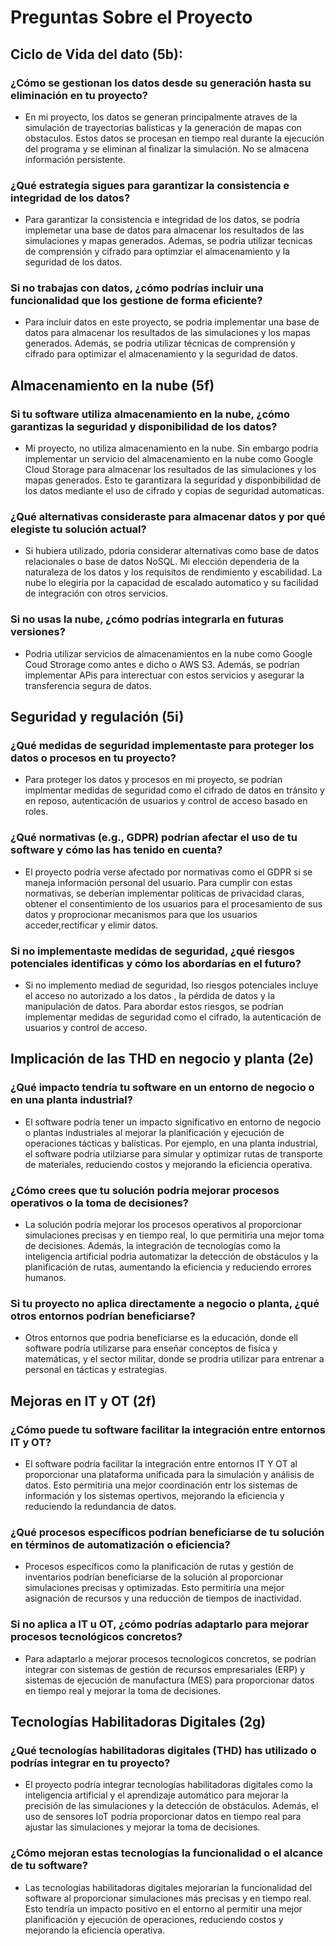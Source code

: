 # Preguntas Sobre el Proyecto


## Ciclo de Vida del dato (5b):

### ¿Cómo se gestionan los datos desde su generación hasta su eliminación en tu proyecto?
  - En mi proyecto, los datos se generan principalmente atraves de la simulación de trayectorias balísticas y la generación de mapas con obstaculos. Estos datos se procesan en tiempo real durante la ejecución
    del programa y se eliminan al finalizar la simulación. No se almacena información persistente.

### ¿Qué estrategia sigues para garantizar la consistencia e integridad de los datos?
  - Para garantizar la consistencia e integridad de los datos, se podría implemetar una base de datos para almacenar los resultados de las simulaciones y mapas generados. Ademas, se podria utilizar tecnicas de comprensión y cifrado para optimziar el almacenamiento y la seguridad de los datos.

### Si no trabajas con datos, ¿cómo podrías incluir una funcionalidad que los gestione de forma eficiente?
  - Para incluir datos en este proyecto, se podria implementar una base de datos para almacenar los resultados de las simulaciones y los mapas generados. Además, se podria utilizar técnicas de comprensión y cifrado para optimizar el almacenamiento y la seguridad de datos.

## Almacenamiento en la nube (5f)

### Si tu software utiliza almacenamiento en la nube, ¿cómo garantizas la seguridad y disponibilidad de los datos?
  - Mi proyecto, no utiliza almacenamiento en la nube. Sin embargo podria implementar un servicio del almacenamiento en la nube como Google Cloud Storage para almacenar los resultados de las simulaciones y los mapas generados. Esto te garantizara la seguridad y disponbibilidad de los datos mediante el uso de cifrado y copias de seguridad automaticas.

### ¿Qué alternativas consideraste para almacenar datos y por qué elegiste tu solución actual? 
  - Si hubiera utilizado, pdoria considerar alternativas como base de datos relacionales o base de datos NoSQL. Mi elección dependeria de la naturaleza de los datos y los requisitos de rendimiento y escabilidad.   La nube lo elegiria por la capacidad de escalado automatico y su facilidad de integración con otros servicios.

### Si no usas la nube, ¿cómo podrías integrarla en futuras versiones?
  - Podria utilizar servicios de almacenamientos en la nube como Google Coud Strorage como antes e dicho o AWS S3. Además, se podrían implementar APis para interectuar con estos servicios y asegurar la transferencia segura de datos.

## Seguridad y regulación (5i)

### ¿Qué medidas de seguridad implementaste para proteger los datos o procesos en tu proyecto?
  - Para proteger los datos y procesos en mi proyecto, se podrían implmentar medidas de seguridad como el cifrado de datos en tránsito y en reposo, autenticación de usuarios y control de acceso basado en roles.

### ¿Qué normativas (e.g., GDPR) podrían afectar el uso de tu software y cómo las has tenido en cuenta?

  - El proyecto podría verse afectado por normativas como el GDPR si se maneja información personal del usuario. Para cumplir con estas normativas, se deberían implementar políticas de privacidad claras, obtener el consentimiento de los usuarios para el procesamiento de sus datos y proprocionar mecanismos para que los usuarios acceder,rectificar y elimir datos.

### Si no implementaste medidas de seguridad, ¿qué riesgos potenciales identificas y cómo los abordarías en el futuro?
  - Si no implemento mediad de seguridad, lso riesgos potenciales incluye el acceso no autorizado a los datos , la pérdida de datos y la manipulación de datos. Para abordar estos riesgos, se podrían  implementar medidas de seguridad como el cifrado, la autenticación de usuarios y control de acceso.

## Implicación de las THD en negocio y planta (2e)

### ¿Qué impacto tendría tu software en un entorno de negocio o en una planta industrial?

 - El software podría tener un impacto significativo en entorno de negocio o plantas industriales al mejorar la planificación y ejecución de operaciones tácticas y balísticas. Por ejemplo, en una planta industrial, el software podría utilziarse para simular y optimizar rutas de transporte de materiales, reduciendo costos y mejorando la eficiencia operativa.

### ¿Cómo crees que tu solución podría mejorar procesos operativos o la toma de decisiones?
  
  - La solución podría mejorar los procesos operativos al proporcionar simulaciones precisas y en tiempo real, lo que permitiria una mejor toma de decisiones. Además, la integración de tecnologías como la inteligencia artificial podria automatizar la detección de obstáculos y la planificación de rutas, aumentando la eficiencia y reduciendo errores humanos.

### Si tu proyecto no aplica directamente a negocio o planta, ¿qué otros entornos podrían beneficiarse?

  - Otros entornos que podria beneficiarse es la educación, donde ell software podría utilizarse para enseñar conceptos de fisíca y matemáticas, y el sector militar, donde se prodria utilizar para entrenar a personal en tácticas y estrategias.


## Mejoras en IT y OT (2f)

### ¿Cómo puede tu software facilitar la integración entre entornos IT y OT?

  - El software podría facilitar la integración entre entornos IT Y OT al proporcionar una plataforma unificada para la simulación y análisis de datos. Esto permitiria una mejor coordinación entr los sistemas de información y los sistemas opertivos, mejorando la eficiencia y reduciendo la redundancia de datos.


### ¿Qué procesos específicos podrían beneficiarse de tu solución en términos de automatización o eficiencia?

  - Procesos específicos como la planificación de rutas y gestión de inventarios podrían beneficiarse de la solución al proporcionar simulaciones precisas y optimizadas. Esto permitiría una mejor asignación de recursos y una reducción de tiempos de inactividad.

### Si no aplica a IT u OT, ¿cómo podrías adaptarlo para mejorar procesos tecnológicos concretos?

  - Para adaptarlo a mejorar procesos tecnologicos concretos, se podrían integrar con sistemas de gestión de recursos empresariales (ERP) y sistemas de ejecución de manufactura (MES) para proporcionar datos en tiempo real y mejorar la toma de decisiones.

## Tecnologías Habilitadoras Digitales (2g)

### ¿Qué tecnologías habilitadoras digitales (THD) has utilizado o podrías integrar en tu proyecto?

  - El proyecto podría integrar tecnologías habilitadoras digitales como la inteligencia artificial y el aprendizaje automático para mejorar la precisión de las simulaciones y la detección de obstáculos. Además, el uso de sensores IoT podría proporcionar datos en tiempo real para ajustar las simulaciones y mejorar la toma de decisiones.


### ¿Cómo mejoran estas tecnologías la funcionalidad o el alcance de tu software?

  - Las tecnologías habilitadoras digitales mejorarían la funcionalidad del software al proporcionar simulaciones más precisas y en tiempo real. Esto tendría un impacto positivo en el entorno al permitir una mejor planificación y ejecución de operaciones, reduciendo costos y mejorando la eficiencia operativa.

